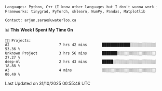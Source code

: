 ```txt
Languages: Python, C++ (I know other languages but I don't wanna work in em)
Frameworks: tinygrad, PyTorch, sklearn, NumPy, Pandas, Matplotlib

Contact: arjun.sarao@uwaterloo.ca
```

<!--START_SECTION:waka-->
📊 **This Week I Spent My Time On** 

```text
🐱‍💻 Projects: 
A2                       7 hrs 42 mins       █████████████░░░░░░░░░░░░   53.36 % 
Unknown Project          3 hrs 56 mins       ███████░░░░░░░░░░░░░░░░░░   27.27 % 
deep-ml                  2 hrs 43 mins       █████░░░░░░░░░░░░░░░░░░░░   18.88 % 
A3                       4 mins              ░░░░░░░░░░░░░░░░░░░░░░░░░   00.49 % 
```


 Last Updated on 31/10/2025 00:55:48 UTC
<!--END_SECTION:waka-->

